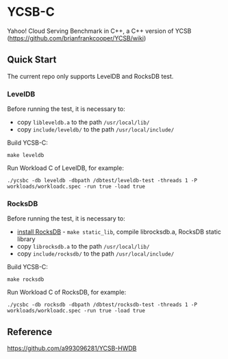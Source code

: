 # YCSB-C

Yahoo! Cloud Serving Benchmark in C++, a C++ version of YCSB (https://github.com/brianfrankcooper/YCSB/wiki)

## Quick Start

The current repo only supports LevelDB and RocksDB test.

### LevelDB
Before running the test, it is necessary to:
- copy `libleveldb.a` to the path `/usr/local/lib/`
- copy `include/leveldb/` to the path `/usr/local/include/`

Build YCSB-C:
```
make leveldb
```

Run Workload C of LevelDB, for example:
```
./ycsbc -db leveldb -dbpath /dbtest/leveldb-test -threads 1 -P workloads/workloadc.spec -run true -load true
```

### RocksDB
Before running the test, it is necessary to:
- [install RocksDB](https://github.com/facebook/rocksdb/blob/master/INSTALL.md) - `make static_lib`, compile librocksdb.a, RocksDB static library
- copy `librocksdb.a` to the path `/usr/local/lib/`
- copy `include/rocksdb/` to the path `/usr/local/include/`

Build YCSB-C:
```
make rocksdb
```

Run Workload C of RocksDB, for example:
```
./ycsbc -db rocksdb -dbpath /dbtest/rocksdb-test -threads 1 -P workloads/workloadc.spec -run true -load true
```

## Reference

https://github.com/a993096281/YCSB-HWDB
